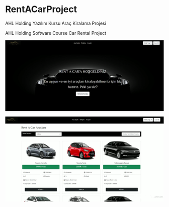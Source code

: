 # RentACarProject
AHL Holding Yazılım Kursu Araç Kiralama Projesi

AHL Holding Software Course Car Rental Project

![Website Index Page](https://github.com/WuSeLeWu/RentACarProject/blob/main/RentACarProject/RentACar/RentACar.Web/wwwroot/img/rentacarkr.png)

![Website Car Page](https://github.com/WuSeLeWu/RentACarProject/blob/main/RentACarProject/RentACar/RentACar.Web/wwwroot/img/carpage.png)


